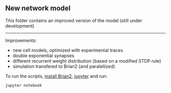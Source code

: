 ## New network model

This folder contains an improved version of the model (still under development)

------------------------------------------------------

Improvements:

* new cell models, optimized with experimental traces
* double exponential synapses
* different recurrent weight distribution (based on a modified STDP rule)
* simulation transfered to Brian2 (and paralellized)

To run the scripts, [install Brian2](hhttp://brian2.readthedocs.io/en/stable/introduction/install.html), [jupyter](http://jupyter.org/install.html) and run:

	jupyter notebook